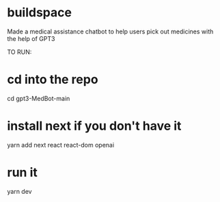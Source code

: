 # buildspace 
Made a medical assistance chatbot to help users pick out medicines with the help of GPT3

TO RUN:

# cd into the repo
cd gpt3-MedBot-main

# install next if you don't have it
yarn add next react react-dom openai

# run it
yarn dev
